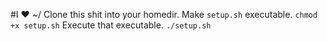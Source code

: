 #I ❤ ~/
Clone this shit into your homedir.
Make `setup.sh` executable.
`chmod +x setup.sh`
Execute that executable.
`./setup.sh`

